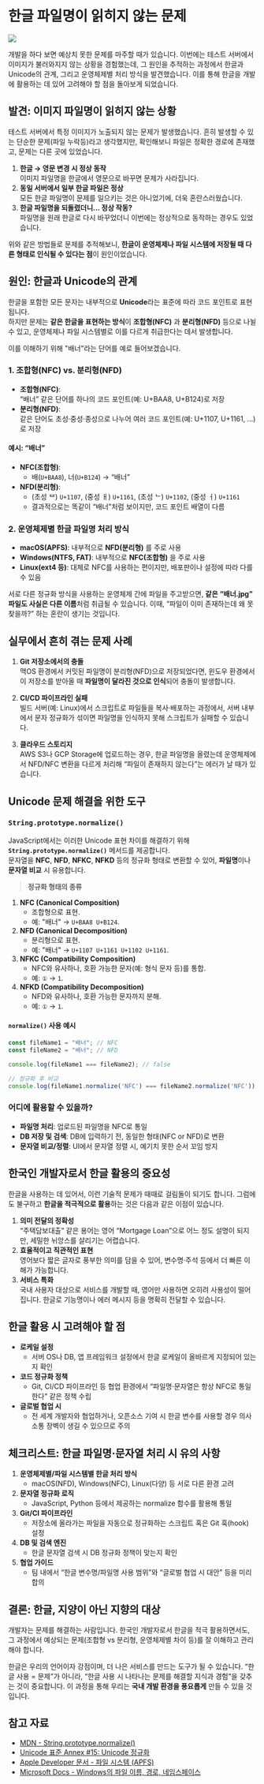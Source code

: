 # 한글 파일명이 읽히지 않는 문제

![](https://cdn.jinron.kr/news/photo/202410/1305_1952_5613.jpg)

개발을 하다 보면 예상치 못한 문제를 마주할 때가 있습니다. 이번에는 테스트 서버에서 이미지가 불러와지지 않는 상황을 경험했는데, 그 원인을 추적하는 과정에서 한글과 Unicode의 관계, 그리고 운영체제별 처리 방식을 발견했습니다. 이를 통해 한글을 개발에 활용하는 데 있어 고려해야 할 점을 돌아보게 되었습니다.


## 발견: 이미지 파일명이 읽히지 않는 상황

테스트 서버에서 특정 이미지가 노출되지 않는 문제가 발생했습니다. 흔히 발생할 수 있는 단순한 문제(파일 누락등)라고 생각했지만, 확인해보니 파일은 정확한 경로에 존재했고, 문제는 다른 곳에 있었습니다.

1. **한글 → 영문 변경 시 정상 동작**  
    이미지 파일명을 한글에서 영문으로 바꾸면 문제가 사라집니다.
2. **동일 서버에서 일부 한글 파일은 정상**  
    모든 한글 파일명이 문제를 일으키는 것은 아니었기에, 더욱 혼란스러웠습니다.
3. **한글 파일명을 되돌렸더니… 정상 작동?**  
    파일명을 원래 한글로 다시 바꾸었더니 이번에는 정상적으로 동작하는 경우도 있었습니다.

위와 같은 방법들로 문제를 추적해보니, **한글이 운영체제나 파일 시스템에 저장될 때 다른 형태로 인식될 수 있다는 점**이 원인이었습니다.


## 원인: 한글과 Unicode의 관계

한글을 포함한 모든 문자는 내부적으로 **Unicode**라는 표준에 따라 코드 포인트로 표현됩니다.  
하지만 문제는 **같은 한글을 표현하는 방식**이 **조합형(NFC)** 과 **분리형(NFD)** 등으로 나뉠 수 있고, 운영체제나 파일 시스템별로 이를 다르게 취급한다는 데서 발생합니다.

이를 이해하기 위해 "배너"라는 단어를 예로 들어보겠습니다.

### 1. 조합형(NFC) vs. 분리형(NFD)

- **조합형(NFC)**:  
    “배너” 같은 단어를 하나의 코드 포인트(예: U+BAA8, U+B124)로 저장
- **분리형(NFD)**:  
    같은 단어도 초성·중성·종성으로 나누어 여러 코드 포인트(예: U+1107, U+1161, …)로 저장

#### 예시: “배너”

- **NFC(조합형)**:
    - 배(`U+BAA8`), 너(`U+B124`) → “배너”
- **NFD(분리형)**:
    - (초성 ᄇ) `U+1107`, (중성 ㅐ) `U+1161`, (초성 ᄂ) `U+1102`, (중성 ㅓ) `U+1161`
    - 결과적으로는 똑같이 “배너”처럼 보이지만, 코드 포인트 배열이 다름

### 2. 운영체제별 한글 파일명 처리 방식

- **macOS(APFS)**: 내부적으로 **NFD(분리형)** 를 주로 사용
- **Windows(NTFS, FAT)**: 내부적으로 **NFC(조합형)** 을 주로 사용
- **Linux(ext4 등)**: 대체로 NFC를 사용하는 편이지만, 배포판이나 설정에 따라 다를 수 있음

서로 다른 정규화 방식을 사용하는 운영체제 간에 파일을 주고받으면, **같은 “배너.jpg” 파일도 사실은 다른 이름**처럼 취급될 수 있습니다. 이때, “파일이 이미 존재하는데 왜 못 찾을까?” 하는 혼란이 생기는 것입니다.


## 실무에서 흔히 겪는 문제 사례

1. **Git 저장소에서의 충돌**  
    맥OS 환경에서 커밋된 파일명이 분리형(NFD)으로 저장되었다면, 윈도우 환경에서 이 저장소를 받아올 때 **파일명이 달라진 것으로 인식**되어 충돌이 발생합니다.
    
2. **CI/CD 파이프라인 실패**  
    빌드 서버(예: Linux)에서 스크립트로 파일들을 복사·배포하는 과정에서, 서버 내부에서 문자 정규화가 섞이면 파일명을 인식하지 못해 스크립트가 실패할 수 있습니다.
    
3. **클라우드 스토리지**  
    AWS S3나 GCP Storage에 업로드하는 경우, 한글 파일명을 올렸는데 운영체제에서 NFD/NFC 변환을 다르게 처리해 “파일이 존재하지 않는다”는 에러가 날 때가 있습니다.
    


## Unicode 문제 해결을 위한 도구

### `String.prototype.normalize()`

JavaScript에서는 이러한 Unicode 표현 차이를 해결하기 위해 **`String.prototype.normalize()`** 메서드를 제공합니다.  
문자열을 **NFC**, **NFD**, **NFKC**, **NFKD** 등의 정규화 형태로 변환할 수 있어, **파일명**이나 **문자열 비교** 시 유용합니다.

> **정규화 형태의 종류**

1. **NFC (Canonical Composition)**
    - 조합형으로 표현.
    - 예: "배너" → `U+BAA8 U+B124`.
2. **NFD (Canonical Decomposition)**
    - 분리형으로 표현.
    - 예: "배너" → `U+1107 U+1161 U+1102 U+1161`.
3. **NFKC (Compatibility Composition)**
    - NFC와 유사하나, 호환 가능한 문자(예: 형식 문자 등)를 통합.
    - 예: `①` → `1`.
4. **NFKD (Compatibility Decomposition)**
    - NFD와 유사하나, 호환 가능한 문자까지 분해.
    - 예: `①` → `1`.

#### `normalize()` 사용 예시


```javascript
const fileName1 = "배너"; // NFC 
const fileName2 = "배너"; // NFD  

console.log(fileName1 === fileName2); // false  

// 정규화 후 비교 
console.log(fileName1.normalize('NFC') === fileName2.normalize('NFC')); // true
```

### 어디에 활용할 수 있을까?

- **파일명 처리**: 업로드된 파일명을 NFC로 통일
- **DB 저장 및 검색**: DB에 입력하기 전, 동일한 형태(NFC or NFD)로 변환
- **문자열 비교/정렬**: UI에서 문자열 정렬 시, 예기치 못한 순서 꼬임 방지


## 한국인 개발자로서 한글 활용의 중요성

한글을 사용하는 데 있어서, 이런 기술적 문제가 때때로 걸림돌이 되기도 합니다. 그럼에도 불구하고 **한글을 적극적으로 활용**하는 것은 다음과 같은 이점이 있습니다.

1. **의미 전달의 정확성**  
    “주택담보대출” 같은 용어는 영어 “Mortgage Loan”으로 어느 정도 설명이 되지만, 세밀한 뉘앙스를 살리기는 어렵습니다.
2. **효율적이고 직관적인 표현**  
    영어보다 짧은 글자로 풍부한 의미를 담을 수 있어, 변수명·주석 등에서 더 빠른 이해가 가능합니다.
3. **서비스 특화**  
    국내 사용자 대상으로 서비스를 개발할 때, 영어만 사용하면 오히려 사용성이 떨어집니다. 한글로 기능명이나 에러 메시지 등을 명확히 전달할 수 있습니다.
    


## 한글 활용 시 고려해야 할 점

- **로케일 설정**
    - 서버 OS나 DB, 앱 프레임워크 설정에서 한글 로케일이 올바르게 지정되어 있는지 확인
- **코드 정규화 정책**
    - Git, CI/CD 파이프라인 등 협업 환경에서 “파일명·문자열은 항상 NFC로 통일한다” 같은 정책 수립
- **글로벌 협업 시**
    - 전 세계 개발자와 협업하거나, 오픈소스 기여 시 한글 변수를 사용할 경우 의사소통 장벽이 생길 수 있으므로 주의


## 체크리스트: 한글 파일명·문자열 처리 시 유의 사항

1. **운영체제별/파일 시스템별 한글 처리 방식**
    - macOS(NFD), Windows(NFC), Linux(다양) 등 서로 다른 환경 고려
2. **문자열 정규화 로직**
    - JavaScript, Python 등에서 제공하는 normalize 함수를 활용해 통일
3. **Git/CI 파이프라인**
    - 저장소에 올라가는 파일을 자동으로 정규화하는 스크립트 혹은 Git 훅(hook) 설정
4. **DB 및 검색 엔진**
    - 한글 문자열 검색 시 DB 정규화 정책이 맞는지 확인
5. **협업 가이드**
    - 팀 내에서 “한글 변수명/파일명 사용 범위”와 “글로벌 협업 시 대안” 등을 미리 합의


## 결론: 한글, 지양이 아닌 지향의 대상

개발자는 문제를 해결하는 사람입니다. 한국인 개발자로서 한글을 적극 활용하면서도, 그 과정에서 예상되는 문제(조합형 vs 분리형, 운영체제별 차이 등)를 잘 이해하고 관리해야 합니다.

한글은 우리의 언어이자 강점이며, 더 나은 서비스를 만드는 도구가 될 수 있습니다. “한글 사용 = 문제”가 아니라, “한글 사용 시 나타나는 문제를 해결할 지식과 경험”을 갖추는 것이 중요합니다. 이 과정을 통해 우리는 **국내 개발 환경을 풍요롭게** 만들 수 있을 것입니다.


## 참고 자료

- [MDN - String.prototype.normalize()](https://developer.mozilla.org/ko/docs/Web/JavaScript/Reference/Global_Objects/String/normalize)
- [Unicode 표준 Annex #15: Unicode 정규화](https://unicode.org/reports/tr15/)
- [Apple Developer 문서 - 파일 시스템 (APFS)](https://developer.apple.com/documentation/foundation/file_system/about_apple_file_system)
- [Microsoft Docs - Windows의 파일 이름, 경로, 네임스페이스](https://docs.microsoft.com/ko-kr/windows/win32/fileio/naming-a-file)


